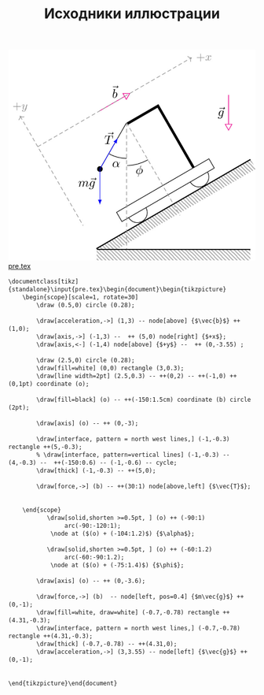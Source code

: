 ﻿---
title: "Исходники иллюстрации"
type: "notpost"
---
<a class="imag2" href="/cook/gallery/tikzpicture_5d3f74626f94f3e93a3f20296241b14a.tex"><img src="/cook/gallery/tikzpicture_5d3f74626f94f3e93a3f20296241b14a.pdf.jpg" alt=""></a>
<a href="/cook/gallery/pre">pre.tex</a>
<pre><code class="language-latex">\documentclass[tikz]{standalone}\input{pre.tex}\begin{document}\begin{tikzpicture}
    \begin{scope}[scale=1, rotate=30]
        \draw (0.5,0) circle (0.28);

        \draw[acceleration,->] (1,3) -- node[above] {$\vec{b}$} ++ (1,0);
        \draw[axis,->] (-1,3) --  ++ (5,0) node[right] {$+x$}; 
        \draw[axis,<-] (-1,4) node[above] {$+y$} --  ++ (0,-3.55) ; 

        \draw (2.5,0) circle (0.28);
        \draw[fill=white] (0,0) rectangle (3,0.3);
        \draw[line width=2pt] (2.5,0.3) -- ++(0,2) -- ++(-1,0) ++(0,1pt) coordinate (o);

        \draw[fill=black] (o) -- ++(-150:1.5cm) coordinate (b) circle (2pt); 

        \draw[axis] (o) -- ++ (0,-3);

        \draw[interface, pattern = north west lines,] (-1,-0.3) rectangle ++(5,-0.3);
        % \draw[interface, pattern=vertical lines] (-1,-0.3) -- (4,-0.3) --  ++(-150:0.6) -- (-1,-0.6) -- cycle;
        \draw[thick] (-1,-0.3) -- ++(5,0);

        \draw[force,->] (b) -- ++(30:1) node[above,left] {$\vec{T}$};


    \end{scope}
           \draw[solid,shorten >=0.5pt, ] (o) ++ (-90:1)
                arc(-90:-120:1);
            \node at ($(o) + (-104:1.2)$) {$\alpha$};

           \draw[solid,shorten >=0.5pt, ] (o) ++ (-60:1.2)
                arc(-60:-90:1.2);
            \node at ($(o) + (-75:1.4)$) {$\phi$};

        \draw[axis] (o) -- ++ (0,-3.6);

        \draw[force,->] (b)  -- node[left, pos=0.4] {$m\vec{g}$} ++(0,-1);
        \draw[fill=white, draw=white] (-0.7,-0.78) rectangle ++(4.31,-0.3);
        \draw[interface, pattern = north west lines,] (-0.7,-0.78) rectangle ++(4.31,-0.3);
        \draw[thick] (-0.7,-0.78) -- ++(4.31,0);
        \draw[acceleration,->] (3,3.55) -- node[left] {$\vec{g}$} ++(0,-1);

    
\end{tikzpicture}\end{document}</code></pre>